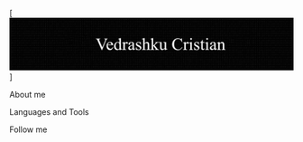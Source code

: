 [![Header](https://github.com/vedrashku/vedrashku/blob/main/asserts/header.png)]

About me

Languages and Tools

Follow me
